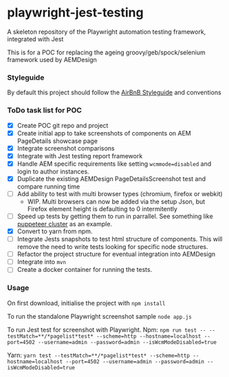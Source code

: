 # playwright-jest-testing
A skeleton repository of the Playwright automation testing framework, integrated with Jest

This is for a POC for replacing the ageing groovy/geb/spock/selenium framework used by AEMDesign

### Styleguide
By default this project should follow the [AirBnB Styleguide](https://github.com/airbnb/javascript) and conventions

### ToDo task list for POC
- [x] Create POC git repo and project
- [x] Create initial app to take screenshots of components on AEM PageDetails showcase page
- [x] Integrate screenshot comparisons
- [x] Integrate with Jest testing report framework
- [x] Handle AEM specific requirements like setting `wcmmode=disabled` and login to author instances.
- [x] Duplicate the existing AEMDesign PageDetailsScreenshot test and compare running time
- [ ] Add ability to test with multi browser types (chromium, firefox or webkit)
  - WIP. Multi browsers can now be added via the setup Json, but Firefox element height is defaulting to 0 intermitently 
- [ ] Speed up tests by getting them to run in parrallel. See something like [puppeteer cluster](https://github.com/thomasdondorf/puppeteer-cluster) as an example.
- [x] Convert to yarn from npm.
- [ ] Integrate Jests snapshots to test html structure of components. This will remove the need to write tests looking for specific node structures.
- [ ] Refactor the project structure for eventual integration into AEMDesign
- [ ] Integrate into `mvn`
- [ ] Create a docker container for running the tests.

### Usage
On first download, initialise the project with `npm install`

To run the standalone Playwright screenshot sample `node app.js`

To run Jest test for screenshot with Playwright.
Npm: `npm run test -- --testMatch=**/*pagelist*test* --scheme=http --hostname=localhost --port=4502 --username=admin --password=admin --isWcmModeDisabled=true`

Yarn: `yarn test --testMatch=**/*pagelist*test* --scheme=http --hostname=localhost --port=4502 --username=admin --password=admin --isWcmModeDisabled=true`